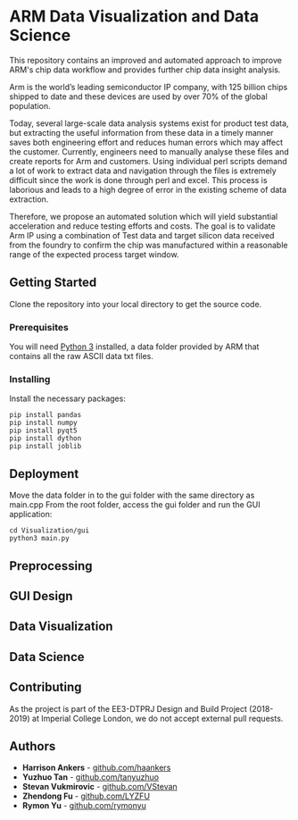 # ARM Data Visualization and Data Science
This repository contains an improved and automated approach to improve ARM's chip data workflow and provides further chip data insight analysis.

Arm is the world’s leading semiconductor IP company, with 125 billion chips shipped to date and these devices are used by over 70% of the global population. 

Today, several large-scale data analysis systems exist for product test data, but extracting the useful information from these data in a timely manner saves both engineering effort and reduces human errors which may affect the customer. Currently, engineers need to manually analyse these files and create reports for Arm and customers. Using individual perl scripts demand a lot of work to extract data and navigation through the files is extremely difficult since the work is done through perl and excel. This process is laborious and leads to a high degree of error in the existing scheme of data extraction.

Therefore, we propose an automated solution which will yield substantial acceleration and reduce testing efforts and costs. The goal is to validate Arm IP using a combination of Test data and target silicon data received from the foundry to confirm the chip was manufactured within a reasonable range of the expected process target window.
## Getting Started

Clone the repository into your local directory to get the source code.

### Prerequisites

You will need [Python 3](https://www.python.org) installed, a data folder provided by ARM that contains all the raw ASCII data txt files.

### Installing

Install the necessary packages:
```
pip install pandas
pip install numpy
pip install pyqt5
pip install dython
pip install joblib
```



## Deployment

Move the data folder in to the gui folder with the same directory as main.cpp
From the root folder, access the gui folder and run the GUI application:
```
cd Visualization/gui
python3 main.py
```
## Preprocessing
## GUI Design
## Data Visualization
## Data Science
## Contributing

As the project is part of the EE3-DTPRJ Design and Build Project (2018-2019) at Imperial College London, we do not accept external pull requests.

## Authors

* **Harrison Ankers** - [github.com/haankers](https://github.com/haankers)
* **Yuzhuo Tan** - [github.com/tanyuzhuo](https://github.com/tanyuzhuo)
* **Stevan Vukmirovic** - [github.com/VStevan](https://github.com/VStevan)
* **Zhendong Fu** - [github.com/LYZFU](https://github.com/LYZFU)
* **Rymon Yu** - [github.com/rymonyu](https://github.com/rymonyu)
